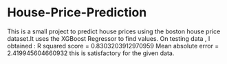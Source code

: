 ﻿# House-Price-Prediction
This is a small project to predict house prices using the boston house price dataset.It uses the XGBoost Regressor to find values.
On testing data , I obtained :
R squared score =  0.8303203912970959
Mean absolute error =  2.419945604660932
this is satisfactory for the given data.
